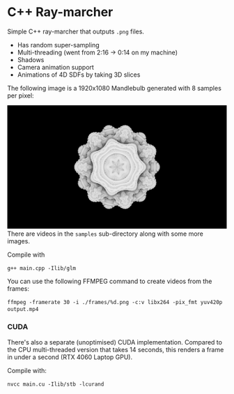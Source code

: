 # C++ Ray-marcher

Simple C++ ray-marcher that outputs `.png` files.
 - Has random super-sampling
 - Multi-threading (went from 2:16 -> 0:14 on my machine)
 - Shadows
 - Camera animation support
 - Animations of 4D SDFs by taking 3D slices 

The following image is a 1920x1080 Mandlebulb generated with 8 samples per pixel:

![samples/1920x1080.png](samples/1920x1080.png)
There are videos in the `samples` sub-directory along with some more images.

Compile with
```
g++ main.cpp -Ilib/glm
```

You can use the following FFMPEG command to create videos from the frames:
```
ffmpeg -framerate 30 -i ./frames/%d.png -c:v libx264 -pix_fmt yuv420p output.mp4
```

### CUDA

There's also a separate (unoptimised) CUDA implementation. Compared to the CPU multi-threaded version that takes 14 seconds, this renders a frame in under a second (RTX 4060 Laptop GPU).

Compile with:
```
nvcc main.cu -Ilib/stb -lcurand
```